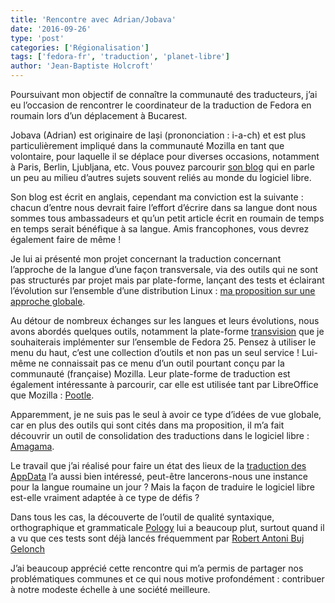 ```yaml
---
title: 'Rencontre avec Adrian/Jobava'
date: '2016-09-26'
type: 'post'
categories: ['Régionalisation']
tags: ['fedora-fr', 'traduction', 'planet-libre']
author: 'Jean-Baptiste Holcroft'
---
```


Poursuivant mon objectif de connaître la communauté des traducteurs, j’ai eu l’occasion de rencontrer le coordinateur de la traduction de Fedora en roumain lors d’un déplacement à Bucarest.

Jobava (Adrian) est originaire de Iași (prononciation : i-a-ch) et est plus particulièrement impliqué dans la communauté Mozilla en tant que volontaire, pour laquelle il se déplace pour diverses occasions, notamment à Paris, Berlin, Ljubljana, etc. Vous pouvez parcourir [son blog](https://medium.com/@Jobava) qui en parle un peu au milieu d’autres sujets souvent reliés au monde du logiciel libre.

Son blog est écrit en anglais, cependant ma conviction est la suivante : chacun d’entre nous devrait faire l’effort d’écrire dans sa langue dont nous sommes tous ambassadeurs et qu’un petit article écrit en roumain de temps en temps serait bénéfique à sa langue. Amis francophones, vous devrez également faire de même !

Je lui ai présenté mon projet concernant la traduction concernant l’approche de la langue d’une façon transversale, via des outils qui ne sont pas structurés par projet mais par plate-forme, lançant des tests et éclairant l’évolution sur l’ensemble d’une distribution Linux : [ma proposition sur une approche globale](https://fedoraproject.org/wiki/User:Jibecfed/Localization_proposal-Help_languages).

Au détour de nombreux échanges sur les langues et leurs évolutions, nous avons abordés quelques outils, notamment la plate-forme [transvision](http://transvision.mozfr.org) que je souhaiterais implémenter sur l’ensemble de Fedora 25. Pensez à utiliser le menu du haut, c’est une collection d’outils et non pas un seul service ! Lui-même ne connaissait pas ce menu d’un outil pourtant conçu par la communauté (française) Mozilla. Leur plate-forme de traduction est également intéressante à parcourir, car elle est utilisée tant par LibreOffice que Mozilla : [Pootle](http://pootle.translatehouse.org).

Apparemment, je ne suis pas le seul à avoir ce type d’idées de vue globale, car en plus des outils qui sont cités dans ma proposition, il m’a fait découvrir un outil de consolidation des traductions dans le logiciel libre : [Amagama](https://amagama-live.translatehouse.org).

Le travail que j’ai réalisé pour faire un état des lieux de la [traduction des AppData](https://jibecfed.fedorapeople.org/l10n/appdata-fr/) l’a aussi bien intéressé, peut-être lancerons-nous une instance pour la langue roumaine un jour ? Mais la façon de traduire le logiciel libre est-elle vraiment adaptée à ce type de défis ?

Dans tous les cas, la découverte de l’outil de qualité syntaxique, orthographique et grammaticale [Pology](http://pology.nedohodnik.net) lui a beaucoup plut, surtout quand il a vu que ces tests sont déjà lancés fréquemment par [Robert Antoni Buj Gelonch](https://rbuj.fedorapeople.org)

J’ai beaucoup apprécié cette rencontre qui m’a permis de partager nos problématiques communes et ce qui nous motive profondément : contribuer à notre modeste échelle à une société meilleure.
